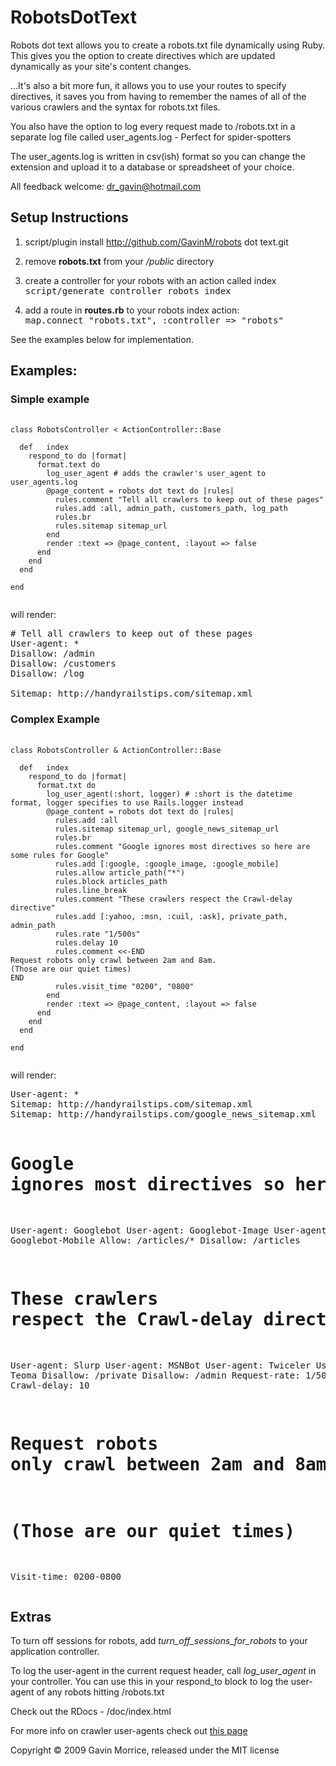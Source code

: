 # RobotsDotText

Robots dot text allows you to create a robots.txt file dynamically using Ruby.
This gives you the option to create directives which are updated dynamically as your site's content changes.

...It's also a bit more fun, it allows you to use your routes to specify directives, it saves you from
 having to remember the names of all of the various crawlers and the syntax for robots.txt files.

You also have the option to log every request made to /robots.txt in a separate log file called user_agents.log - Perfect for spider-spotters

The user_agents.log is written in csv(ish) format so you can change the extension and upload it to a database or spreadsheet of your choice.

All feedback welcome: dr_gavin@hotmail.com

## Setup Instructions

1. script/plugin install http://github.com/GavinM/robots dot text.git

2. remove <b>robots.txt</b> from your _/public_ directory

3. create a controller for your robots with an action called index<br />
<tt>script/generate controller robots index</tt>

4. add a route in <b>routes.rb</b> to your robots index action:<br />
<tt>map.connect "robots.txt", :controller => "robots"</tt>

See the examples below for implementation.


## Examples:

### Simple example
<pre>
	<code>
class RobotsController < ActionController::Base

  def	index
    respond_to do |format|
      format.text do
        log_user_agent # adds the crawler's user_agent to user_agents.log
        @page_content = robots dot text do |rules|
          rules.comment "Tell all crawlers to keep out of these pages"
          rules.add :all, admin_path, customers_path, log_path
          rules.br
          rules.sitemap sitemap_url
        end
        render :text => @page_content, :layout => false
      end
    end
  end

end
	</code>
</pre>

will render:
<pre>
# Tell all crawlers to keep out of these pages
User-agent: *
Disallow: /admin
Disallow: /customers
Disallow: /log

Sitemap: http://handyrailstips.com/sitemap.xml
</pre>

### Complex Example
<pre>
	<code>
class RobotsController & ActionController::Base

  def	index
    respond_to do |format|
      format.txt do
        log_user_agent(:short, logger) # :short is the datetime format, logger specifies to use Rails.logger instead
        @page_content = robots dot text do |rules|
          rules.add :all
          rules.sitemap sitemap_url, google_news_sitemap_url
          rules.br
          rules.comment "Google ignores most directives so here are some rules for Google"
          rules.add [:google, :google_image, :google_mobile]
          rules.allow article_path("*")
          rules.block articles_path
          rules.line_break
          rules.comment "These crawlers respect the Crawl-delay directive"
          rules.add [:yahoo, :msn, :cuil, :ask], private_path, admin_path
          rules.rate "1/500s"
          rules.delay 10
          rules.comment <<-END
Request robots only crawl between 2am and 8am.
(Those are our quiet times)
END
          rules.visit_time "0200", "0800"
        end
        render :text => @page_content, :layout => false
      end
    end
  end

end
	</code>
</pre>
</tt>
will render:
<pre>
User-agent: *
Sitemap: http://handyrailstips.com/sitemap.xml
Sitemap: http://handyrailstips.com/google_news_sitemap.xml

# Google ignores most directives so here are some rules for Google
User-agent: Googlebot
User-agent: Googlebot-Image
User-agent: Googlebot-Mobile
Allow: /articles/*
Disallow: /articles

# These crawlers respect the Crawl-delay directive
User-agent: Slurp
User-agent: MSNBot
User-agent: Twiceler
User-agent: Teoma
Disallow: /private
Disallow: /admin
Request-rate: 1/500s
Crawl-delay: 10
# Request robots only crawl between 2am and 8am.
# (Those are our quiet times)
Visit-time: 0200-0800
</pre>

## Extras
To turn off sessions for robots, add *turn_off_sessions_for_robots* to your application controller.

To log the user-agent in the current request header, call *log_user_agent* in your controller. You can use this in your respond_to block to log the user-agent of any robots hitting /robots.txt

Check out the RDocs - /doc/index.html

For more info on crawler user-agents check out [this page](http://www.user-agents.org/)

Copyright © 2009 Gavin Morrice, released under the MIT license